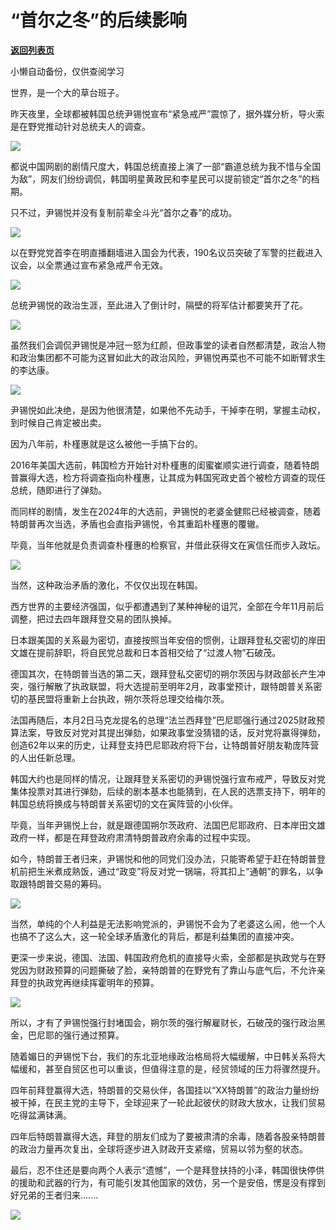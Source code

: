 # “首尔之冬”的后续影响

[**返回列表页**](/gzh/政事堂2019)

小懒自动备份，仅供查阅学习

世界，是一个大的草台班子。

昨天夜里，全球都被韩国总统尹锡悦宣布“紧急戒严”震惊了，据外媒分析，导火索是在野党推动针对总统夫人的调查。

![](https://mmbiz.qpic.cn/mmbiz_jpg/rxhS23yu8cMkI7j1HqlRicqoYTEYBhz0FudxMibPfoYoibQ54acic71J1xV1c1fUR7mPhV4ukVKH3tQGSTJvH6dtDw/640?wx_fmt=jpeg&from;=appmsg)

都说中国网剧的剧情尺度大，韩国总统直接上演了一部“霸道总统为我不惜与全国为敌”，网友们纷纷调侃，韩国明星黄政民和李星民可以提前锁定“首尔之冬”的档期。

只不过，尹锡悦并没有复制前辈全斗光“首尔之春”的成功。

![](https://mmbiz.qpic.cn/mmbiz_jpg/rxhS23yu8cMkI7j1HqlRicqoYTEYBhz0FYjhUUbI0tnDdZQTY8icSX7RN4wyibuqzOfTZ9uycHqKnBCYNRPlTu2yA/640?wx_fmt=jpeg&from;=appmsg)

以在野党党首李在明直播翻墙进入国会为代表，190名议员突破了军警的拦截进入议会，以全票通过宣布紧急戒严令无效。

![](https://mmbiz.qpic.cn/mmbiz_png/rxhS23yu8cMkI7j1HqlRicqoYTEYBhz0FlbBHtoydNvOoVTgRqchRNT9ibvqNbH4Lv62g2tTpMtFkb5qbRicYlz8Q/640?wx_fmt=png&from;=appmsg)

总统尹锡悦的政治生涯，至此进入了倒计时，隔壁的将军估计都要笑开了花。

![](https://mmbiz.qpic.cn/mmbiz_png/rxhS23yu8cMkI7j1HqlRicqoYTEYBhz0F1b683duq24oh8C5icuawGXakXEFcr0Hyy75uzrnVTSuSSxNsgzVvs0w/640?wx_fmt=png&from;=appmsg)

虽然我们会调侃尹锡悦是冲冠一怒为红颜，但政事堂的读者自然都清楚，政治人物和政治集团都不可能为这冒如此大的政治风险，尹锡悦再菜也不可能不如断臂求生的李达康。

![](https://mmbiz.qpic.cn/mmbiz_jpg/rxhS23yu8cMkI7j1HqlRicqoYTEYBhz0FOIjdRVPxJHsrYxFCk1bDOSOiahLzoPcLewtnVU7IxGaNpVAzXn4o5Fg/640?wx_fmt=jpeg&from;=appmsg)

尹锡悦如此决绝，是因为他很清楚，如果他不先动手，干掉李在明，掌握主动权，到时候自己肯定被出卖。

因为八年前，朴槿惠就是这么被他一手搞下台的。

2016年美国大选前，韩国检方开始针对朴槿惠的闺蜜崔顺实进行调查，随着特朗普赢得大选，检方将调查指向朴槿惠，让其成为韩国宪政史首个被检方调查的现任总统，随即进行了弹劾。

而同样的剧情，发生在2024年的大选前，尹锡悦的老婆金健熙已经被调查，随着特朗普再次当选，矛盾也会直指尹锡悦，令其重蹈朴槿惠的覆辙。

毕竟，当年他就是负责调查朴槿惠的检察官，并借此获得文在寅信任而步入政坛。

![](https://mmbiz.qpic.cn/mmbiz_png/rxhS23yu8cMkI7j1HqlRicqoYTEYBhz0F745KPyNFV3eWPvU33P9sBIyYEX1zZuKJXavDbKibnIqe3icthlL6rGQA/640?wx_fmt=png&from;=appmsg)

当然，这种政治矛盾的激化，不仅仅出现在韩国。

西方世界的主要经济强国，似乎都遭遇到了某种神秘的诅咒，全部在今年11月前后调整，把过去四年跟拜登交易的团队换掉。

日本跟美国的关系最为密切，直接按照当年安倍的惯例，让跟拜登私交密切的岸田文雄在提前辞职，将自民党总裁和日本首相交给了“过渡人物”石破茂。

德国其次，在特朗普当选的第二天，跟拜登私交密切的朔尔茨因与财政部长产生冲突，强行解散了执政联盟，将大选提前至明年2月，政事堂预计，跟特朗普关系密切的基民盟将重新上台执政，朔尔茨将总理交给梅尔茨。

法国再随后，本月2日马克龙提名的总理“法兰西拜登”巴尼耶强行通过2025财政预算法案，导致反对党对其提出弹劾，如果政事堂没猜错的话，反对党将赢得弹劾，创造62年以来的历史，让拜登支持巴尼耶政府将下台，让特朗普好朋友勒庞阵营的人出任新总理。

韩国大约也是同样的情况，让跟拜登关系密切的尹锡悦强行宣布戒严，导致反对党集体投票对其进行弹劾，后续的剧本基本也能猜到，在人民的选票支持下，明年的韩国总统将换成与特朗普关系密切的文在寅阵营的小伙伴。

毕竟，当年尹锡悦上台，就是跟德国朔尔茨政府、法国巴尼耶政府、日本岸田文雄政府一样，都是在拜登政府肃清特朗普政府余毒的过程中实现。

如今，特朗普王者归来，尹锡悦和他的同党们没办法，只能寄希望于赶在特朗普登机前把生米煮成熟饭，通过“政变”将反对党一锅端，将其扣上“通朝”的罪名，以争取跟特朗普交易的筹码。

![](https://mmbiz.qpic.cn/mmbiz_jpg/rxhS23yu8cMkI7j1HqlRicqoYTEYBhz0FUaeCVLzlYxnJWLkYg6IszUWxicKw7stJYpfUY1ic9IM3LzKUicHrx6j3A/640?wx_fmt=jpeg&from;=appmsg)

当然，单纯的个人利益是无法影响党派的，尹锡悦不会为了老婆这么闹，他一个人也搞不了这么大，这一轮全球矛盾激化的背后，都是利益集团的直接冲突。

更深一步来说，德国、法国、韩国政府危机的直接导火索，全部都是执政党与在野党因为财政预算的问题撕破了脸，亲特朗普的在野党有了靠山与底气后，不允许亲拜登的执政党再继续挥霍明年的预算。

![](https://mmbiz.qpic.cn/mmbiz_png/rxhS23yu8cMkI7j1HqlRicqoYTEYBhz0F1bOZedjpGQZAJQib3UmeibmRQnmLFJkg3oX1JcUcy6nz1UDiclFib8qqHA/640?wx_fmt=png&from;=appmsg)

所以，才有了尹锡悦强行封堵国会，朔尔茨的强行解雇财长，石破茂的强行政治黑金，巴尼耶的强行通过预算。

随着媚日的尹锡悦下台，我们的东北亚地缘政治格局将大幅缓解，中日韩关系将大幅缓和，甚至自贸区也可以重谈，但值得注意的是，经贸领域的压力将骤然提升。

四年前拜登赢得大选，特朗普的交易伙伴，各国挂以“XX特朗普”的政治力量纷纷被干掉，在民主党的主导下，全球迎来了一轮此起彼伏的财政大放水，让我们贸易吃得盆满钵满。

四年后特朗普赢得大选，拜登的朋友们成为了要被肃清的余毒，随着各股亲特朗普的政治力量再次复出，全球将逐步进入财政开支紧缩，贸易以邻为壑的状态。  

最后，忍不住还是要向两个人表示“遗憾”，一个是拜登扶持的小泽，韩国很快停供的援助和武器的行为，有可能引发其他国家的效仿，另一个是安倍，愣是没有撑到好兄弟的王者归来.......

![](https://mmbiz.qpic.cn/mmbiz_jpg/rxhS23yu8cMkI7j1HqlRicqoYTEYBhz0FomwMr99ow22F91v8d1ibXQqqsvlibeSFIYewPpviaaIjMOpYtiabbZM6Lw/640?wx_fmt=jpeg&from;=appmsg)

